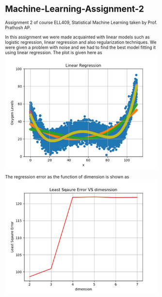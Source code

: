 # Machine-Learning-Assignment-2
Assignment 2 of course ELL409, Statistical Machine Learning taken by Prof. Prathosh AP.

In this assignment we were made acquainted with linear models such as logistic regression, linear regression and also regularization techniques. We were given a problem with noise and we had to find the best model fitting it using linear regression. The plot is given here as 
![alt text](https://raw.githubusercontent.com/saurabhkumar8112/Machine-Learning-Assignment-2/master/River_plots.png)

The regression error as the function of dimension is shown as 
![alt text](https://raw.githubusercontent.com/saurabhkumar8112/Machine-Learning-Assignment-2/master/Linear%20Regression_river_test.png)
